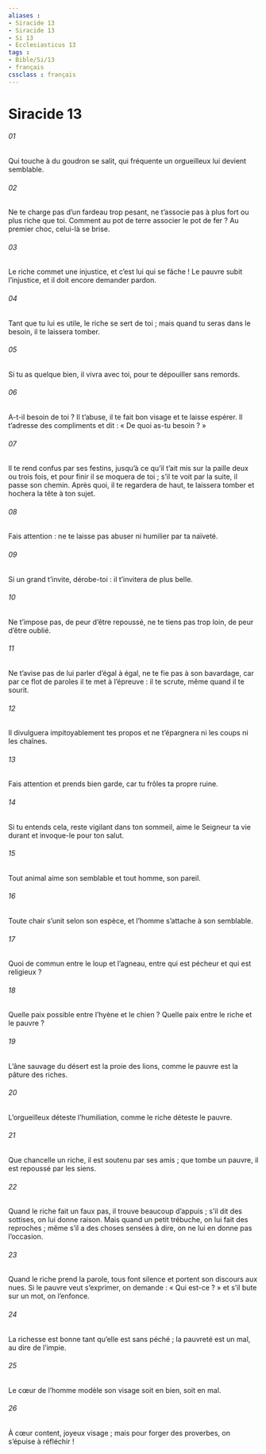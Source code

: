 ```yaml
---
aliases : 
- Siracide 13
- Siracide 13
- Si 13
- Ecclesiasticus 13
tags : 
- Bible/Si/13
- français
cssclass : français
---
```


# Siracide 13

###### 01
Qui touche à du goudron se salit,
qui fréquente un orgueilleux lui devient semblable.
###### 02
Ne te charge pas d’un fardeau trop pesant,
ne t’associe pas à plus fort ou plus riche que toi.
Comment au pot de terre associer le pot de fer ?
Au premier choc, celui-là se brise.
###### 03
Le riche commet une injustice, et c’est lui qui se fâche !
Le pauvre subit l’injustice, et il doit encore demander pardon.
###### 04
Tant que tu lui es utile, le riche se sert de toi ;
mais quand tu seras dans le besoin, il te laissera tomber.
###### 05
Si tu as quelque bien, il vivra avec toi,
pour te dépouiller sans remords.
###### 06
A-t-il besoin de toi ? Il t’abuse,
il te fait bon visage et te laisse espérer.
Il t’adresse des compliments et dit :
« De quoi as-tu besoin ? »
###### 07
Il te rend confus par ses festins,
jusqu’à ce qu’il t’ait mis sur la paille deux ou trois fois,
et pour finir il se moquera de toi ;
s’il te voit par la suite, il passe son chemin.
Après quoi, il te regardera de haut, te laissera tomber
et hochera la tête à ton sujet.
###### 08
Fais attention : ne te laisse pas abuser
ni humilier par ta naïveté.
###### 09
Si un grand t’invite, dérobe-toi :
il t’invitera de plus belle.
###### 10
Ne t’impose pas, de peur d’être repoussé,
ne te tiens pas trop loin, de peur d’être oublié.
###### 11
Ne t’avise pas de lui parler d’égal à égal,
ne te fie pas à son bavardage,
car par ce flot de paroles il te met à l’épreuve :
il te scrute, même quand il te sourit.
###### 12
Il divulguera impitoyablement tes propos
et ne t’épargnera ni les coups ni les chaînes.
###### 13
Fais attention et prends bien garde,
car tu frôles ta propre ruine.
###### 14
Si tu entends cela, reste vigilant dans ton sommeil,
aime le Seigneur ta vie durant
et invoque-le pour ton salut.
###### 15
Tout animal aime son semblable
et tout homme, son pareil.
###### 16
Toute chair s’unit selon son espèce,
et l’homme s’attache à son semblable.
###### 17
Quoi de commun entre le loup et l’agneau,
entre qui est pécheur et qui est religieux ?
###### 18
Quelle paix possible entre l’hyène et le chien ?
Quelle paix entre le riche et le pauvre ?
###### 19
L’âne sauvage du désert est la proie des lions,
comme le pauvre est la pâture des riches.
###### 20
L’orgueilleux déteste l’humiliation,
comme le riche déteste le pauvre.
###### 21
Que chancelle un riche, il est soutenu par ses amis ;
que tombe un pauvre, il est repoussé par les siens.
###### 22
Quand le riche fait un faux pas, il trouve beaucoup d’appuis ;
s’il dit des sottises, on lui donne raison.
Mais quand un petit trébuche, on lui fait des reproches ;
même s’il a des choses sensées à dire, on ne lui en donne pas l’occasion.
###### 23
Quand le riche prend la parole, tous font silence
et portent son discours aux nues.
Si le pauvre veut s’exprimer, on demande : « Qui est-ce ? »
et s’il bute sur un mot, on l’enfonce.
###### 24
La richesse est bonne tant qu’elle est sans péché ;
la pauvreté est un mal, au dire de l’impie.
###### 25
Le cœur de l’homme modèle son visage
soit en bien, soit en mal.
###### 26
À cœur content, joyeux visage ;
mais pour forger des proverbes, on s’épuise à réfléchir !
